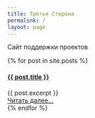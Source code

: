 ```yaml
---
title: Третья Сторона
permalink: /
layout: page
---
```


Сайт поддержки проектов

<div class="flex">
{% for post in site.posts %}
<div class="content">
	<h4><a href="{{ post.url }}" title="{{ post.description }}">{{ post.title }}</a></h4>
	<div>{{ post.excerpt }}</div>
	<div class="right"><a href="{{ post.url }}" title="{{ post.description }}">Читать далее...</a></div>
</div>
{% endfor %}
</div>
